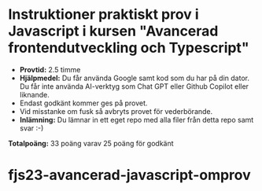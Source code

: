 # Instruktioner praktiskt prov i Javascript i kursen "Avancerad frontendutveckling och Typescript"


* **Provtid:** 2.5 timme
* **Hjälpmedel:**  Du får använda Google samt kod som du har på din dator. Du får inte använda AI-verktyg som Chat GPT eller Github Copilot eller liknande.
* Endast godkänt kommer ges på provet.
* Vid misstanke om fusk så avbryts provet för vederbörande.
* **Inlämning:** Du lämnar in ett eget repo med alla filer från detta repo samt svar :-) 


**Totalpoäng:** 33 poäng varav 25 poäng för godkänt

# fjs23-avancerad-javascript-omprov
